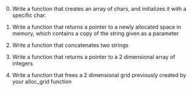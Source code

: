 0. Write a function that creates an array of chars, and initializes it with a specific char.

1. Write a function that returns a pointer to a newly allocated space in memory, which contains a copy of the string given as a parameter

2. Write a function that concatenates two strings

3. Write a function that returns a pointer to a 2 dimensional array of integers

4. Write a function that frees a 2 dimensional grid previously created by your alloc_grid function
